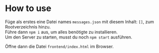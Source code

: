 # How to use
Füge als erstes eine Datei names `messages.json` mit diesem Inhalt: `[]`, zum Rootverzeichnis hinzu.  
Führe dann `npm i` aus, um alles benötigte zu installieren.  
Um den Server zu starten, musst du noch `npm start` ausführen.  

Öffne dann die Datei `frontend/index.html` im Browser.